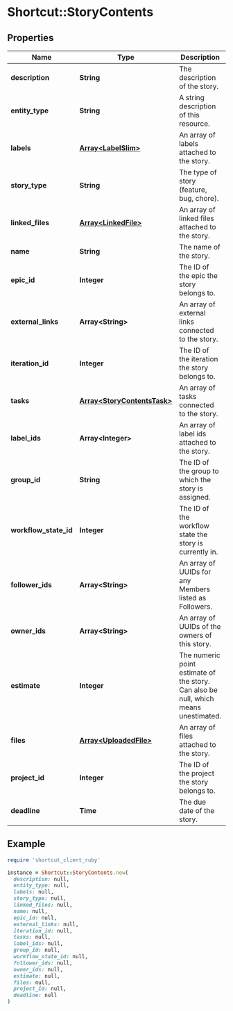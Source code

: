 # Shortcut::StoryContents

## Properties

| Name | Type | Description | Notes |
| ---- | ---- | ----------- | ----- |
| **description** | **String** | The description of the story. | [optional] |
| **entity_type** | **String** | A string description of this resource. | [optional] |
| **labels** | [**Array&lt;LabelSlim&gt;**](LabelSlim.md) | An array of labels attached to the story. | [optional] |
| **story_type** | **String** | The type of story (feature, bug, chore). | [optional] |
| **linked_files** | [**Array&lt;LinkedFile&gt;**](LinkedFile.md) | An array of linked files attached to the story. | [optional] |
| **name** | **String** | The name of the story. | [optional] |
| **epic_id** | **Integer** | The ID of the epic the story belongs to. | [optional] |
| **external_links** | **Array&lt;String&gt;** | An array of external links connected to the story. | [optional] |
| **iteration_id** | **Integer** | The ID of the iteration the story belongs to. | [optional] |
| **tasks** | [**Array&lt;StoryContentsTask&gt;**](StoryContentsTask.md) | An array of tasks connected to the story. | [optional] |
| **label_ids** | **Array&lt;Integer&gt;** | An array of label ids attached to the story. | [optional] |
| **group_id** | **String** | The ID of the group to which the story is assigned. | [optional] |
| **workflow_state_id** | **Integer** | The ID of the workflow state the story is currently in. | [optional] |
| **follower_ids** | **Array&lt;String&gt;** | An array of UUIDs for any Members listed as Followers. | [optional] |
| **owner_ids** | **Array&lt;String&gt;** | An array of UUIDs of the owners of this story. | [optional] |
| **estimate** | **Integer** | The numeric point estimate of the story. Can also be null, which means unestimated. | [optional] |
| **files** | [**Array&lt;UploadedFile&gt;**](UploadedFile.md) | An array of files attached to the story. | [optional] |
| **project_id** | **Integer** | The ID of the project the story belongs to. | [optional] |
| **deadline** | **Time** | The due date of the story. | [optional] |

## Example

```ruby
require 'shortcut_client_ruby'

instance = Shortcut::StoryContents.new(
  description: null,
  entity_type: null,
  labels: null,
  story_type: null,
  linked_files: null,
  name: null,
  epic_id: null,
  external_links: null,
  iteration_id: null,
  tasks: null,
  label_ids: null,
  group_id: null,
  workflow_state_id: null,
  follower_ids: null,
  owner_ids: null,
  estimate: null,
  files: null,
  project_id: null,
  deadline: null
)
```

